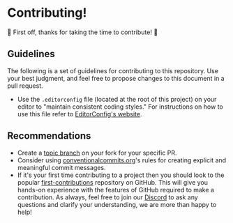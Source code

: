 # Contributing!

🎉 First off, thanks for taking the time to contribute! 🎉

## Guidelines

The following is a set of guidelines for contributing to this repository. Use your best judgment, and feel free to propose
changes to this document in a pull request.

- Use the `.editorconfig` file (located at the root of this project) on your editor to "maintain consistent coding
  styles." For instructions on how to use this file refer to [EditorConfig's website](https://editorconfig.org/).

## Recommendations

- Create a [topic branch](https://git-scm.com/book/en/v2/Git-Branching-Branching-Workflows#_topic_branch) on your fork for your
  specific PR. 
- Consider using [conventionalcommits.org](https://www.conventionalcommits.org/en/v1.0.0/)'s rules for creating explicit
  and meaningful commit messages.
- If it's your first time contributing to a project then you should look to the
  popular [first-contributions](https://github.com/firstcontributions/first-contributions) repository on GitHub. This
  will give you hands-on experience with the features of GitHub required to make a contribution. As always, feel free to
  join our [Discord](https://discord.com/servers/catppuccin-907385605422448742) to ask any questions and clarify your understanding, we are
  more than happy to help!
